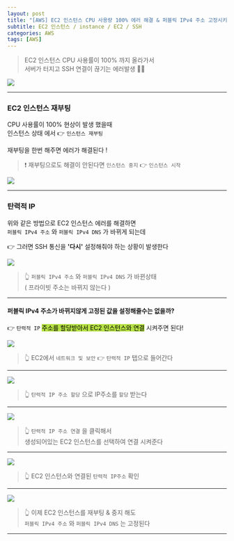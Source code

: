 ```yaml
---
layout: post
title: "[AWS] EC2 인스턴스 CPU 사용량 100% 에러 해결 & 퍼블릭 IPv4 주소 고정시키기"
subtitle: EC2 인스턴스 / instance / EC2 / SSH
categories: AWS
tags: [AWS]
---
```


> EC2 인스턴스 CPU 사용률이 100% 까지 올라가서<br>
> 서버가 터지고 SSH 연결이 끊기는 에러발생 😵‍💫

![](https://velog.velcdn.com/images/-__-/post/72d4ba6a-f5b3-4835-9836-549421fa5940/image.png)

---

### EC2 인스턴스 재부팅

CPU 사용률이 100% 현상이 발생 했을때 <br>
인스턴스 상태 에서 👉 `인스턴스 재부팅`

재부팅을 한번 해주면 에러가 해결된다 !

> ❗ 재부팅으로도 해결이 안된다면 `인스턴스 중지` 👉 `인스턴스 시작`

![](https://velog.velcdn.com/images/-__-/post/79e8a3fe-db9d-4e9a-aec8-8a10c5f3c4f0/image.png)

---

### 탄력적 IP

위와 같은 방법으로 EC2 인스턴스 에러를 해결하면 <br>
`퍼블릭 IPv4 주소` 와 `퍼블릭 IPv4 DNS` 가 바뀌게 되는데

👉 그러면 SSH 통신을 **'다시'** 설정해줘야 하는 상황이 발생한다

![](https://velog.velcdn.com/images/-__-/post/a93e0f9c-2146-4110-85c4-8bf1675ae850/image.png)

> 👆 `퍼블릭 IPv4 주소` 와 `퍼블릭 IPv4 DNS` 가 바뀐상태<br>
> ( 프라이빗 주소는 바뀌지 않는다 )

---

#### 퍼블릭 IPv4 주소가 바뀌지않게 고정된 값을 설정해줄수는 없을까?

👉 `탄력적 IP` <span style="background-color:#B5E045; color:#000;">주소를 할당받아서 EC2 인스턴스와 연결</span> 시켜주면 된다!

![](https://velog.velcdn.com/images/-__-/post/862a54be-a70d-4034-9232-2e14ea6dd382/image.png)

> 👆 EC2에서 `네트워크 및 보안` 👉 `탄력적 IP` 탭으로 들어간다

---

![](https://velog.velcdn.com/images/-__-/post/2cd5e83a-a649-4475-8c10-bceda7e46589/image.png)

> 👆 `탄력적 IP 주소 할당` 으로 IP주소를 `할당` 받는다

---

![](https://velog.velcdn.com/images/-__-/post/b4407aab-a562-4670-a751-e5b7d78d7a01/image.png)

> 👆 `탄력적 IP 주소 연결` 을 클릭해서<br>
> 생성되어있는 EC2 인스턴스를 선택하여 연결 시켜준다

---

![](https://velog.velcdn.com/images/-__-/post/cd4069c7-931c-45ff-ae1e-76fca1d7ec36/image.png)

> 👆 EC2 인스턴스와 연결된 `탄력적 IP주소` 확인

---

![](https://velog.velcdn.com/images/-__-/post/a2ecd93c-8d41-40e4-8cd4-47f776b867c6/image.png)

> 👆 이제 EC2 인스턴스를 재부팅 & 중지 해도 <br>
> `퍼블릭 IPv4 주소` 와 `퍼블릭 IPv4 DNS` 는 고정된다

---

